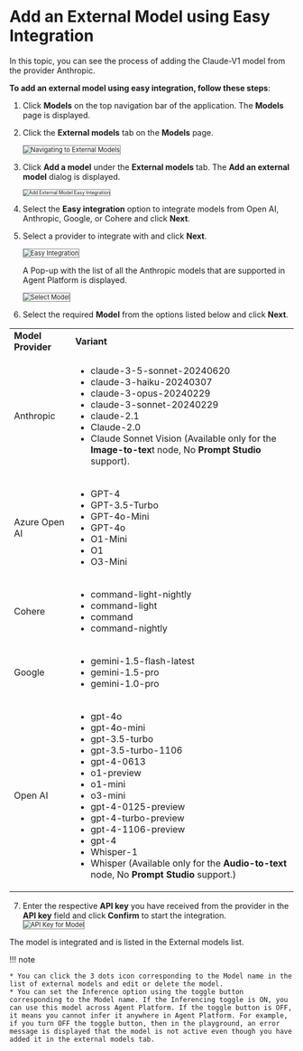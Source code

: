 # Add an External Model using Easy Integration


In this topic, you can see the process of adding the Claude-V1 model from the provider Anthropic.

**To add an external model using easy integration, follow these steps**:

1. Click **Models** on the top navigation bar of the application. The **Models** page is displayed.
2. Click the **External models** tab on the **Models** page.

    <img src="../images/navigating-to-external-models.png" alt="Navigating to External Models" title="Navigating to External Models" style="border: 1px solid gray; zoom:80%;">

3. Click **Add a model** under the **External models** tab. The **Add an external model** dialog is displayed.

    <img src="../images/add-external-model-easy-integration.png" alt="Add External Model Easy Integration" title="Add External Model Easy Integration" style="border: 1px solid gray; zoom:60%;">

4. Select the **Easy integration** option to integrate models from Open AI, Anthropic, Google, or Cohere and click **Next**.
5. Select a provider to integrate with and click **Next**.

    <img src="../images/easy-integration.png" alt="Easy Integration" title="Easy Integration" style="border: 1px solid gray; zoom:80%;">

    A Pop-up with the list of all the Anthropic models that are supported in Agent Platform is displayed.

    <img src="../images/select-model.png" alt="Select Model" title="Select Model" style="border: 1px solid gray; zoom:80%;">

6. Select the required **Model** from the options listed below and click **Next**.

<table>
  <tr>
   <td><strong>Model Provider</strong>
   </td>
   <td><strong>Variant</strong>
   </td>
  </tr>
  <tr>
   <td>Anthropic
   </td>
   <td>
<ul>

<li>claude-3-5-sonnet-20240620</li>

<li>claude-3-haiku-20240307</li>

<li>claude-3-opus-20240229</li>

<li>claude-3-sonnet-20240229</li>

<li>claude-2.1</li>

<li>Claude-2.0</li>

<li>Claude Sonnet Vision (Available only for the<strong> Image-to-tex</strong>t node, No <strong>Prompt Studio</strong> support).</li>
</ul>
   </td>
  </tr>
  <tr>
   <td>Azure Open AI
   </td>
   <td>
<ul>

<li>GPT-4</li>

<li>GPT-3.5-Turbo</li>

<li>GPT-4o-Mini</li>

<li>GPT-4o</li>

<li>O1-Mini</li>

<li>O1</li>

<li>O3-Mini</li>
</ul>
   </td>
  </tr>
  <tr>
   <td>Cohere
   </td>
   <td>
<ul>

<li>command-light-nightly</li>

<li>command-light</li>

<li>command</li>

<li>command-nightly</li>
</ul>
   </td>
  </tr>
  <tr>
   <td>Google
   </td>
   <td>
<ul>

<li>gemini-1.5-flash-latest</li>

<li>gemini-1.5-pro</li>

<li>gemini-1.0-pro</li>
</ul>
   </td>
  </tr>
  <tr>
   <td>Open AI
   </td>
   <td>
<ul>

<li>gpt-4o</li>

<li>gpt-4o-mini</li>

<li>gpt-3.5-turbo</li>

<li>gpt-3.5-turbo-1106</li>

<li>gpt-4-0613</li>

<li>o1-preview</li>

<li>o1-mini</li>

<li>o3-mini</li>

<li>gpt-4-0125-preview</li>

<li>gpt-4-turbo-preview</li>

<li>gpt-4-1106-preview</li>

<li>gpt-4</li>

<li>Whisper-1</li>

<li>Whisper (Available only for the <strong>Audio-to-text</strong> node, No <strong>Prompt Studio</strong> support.)</li>
</ul>
   </td>
  </tr>
</table>

<ol start="7"><li>Enter the respective <b>API key</b> you have received from the provider in the <b>API key</b> field and click <b>Confirm</b> to start the integration.</li>
<img src="../images/api-key-for-model.png" alt="API Key for Model" title="API Key for Model" style="border: 1px solid gray; zoom:80%;"></ol>

The model is integrated and is listed in the External models list.

!!! note

    * You can click the 3 dots icon corresponding to the Model name in the list of external models and edit or delete the model.
    * You can set the Inference option using the toggle button corresponding to the Model name. If the Inferencing toggle is ON, you can use this model across Agent Platform. If the toggle button is OFF, it means you cannot infer it anywhere in Agent Platform. For example, if you turn OFF the toggle button, then in the playground, an error message is displayed that the model is not active even though you have added it in the external models tab.

    
